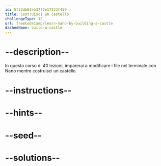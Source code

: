 ```yaml
---
id: 5f32db63eb37f7e17323f459
title: Costruisci un castello
challengeType: 12
url: freeCodeCamp/learn-nano-by-building-a-castle
dashedName: build-a-castle
---
```


# --description--

In questo corso di 40 lezioni, imparerai a modificare i file nel terminale con Nano mentre costruisci un castello.

# --instructions--

# --hints--

# --seed--

# --solutions--
